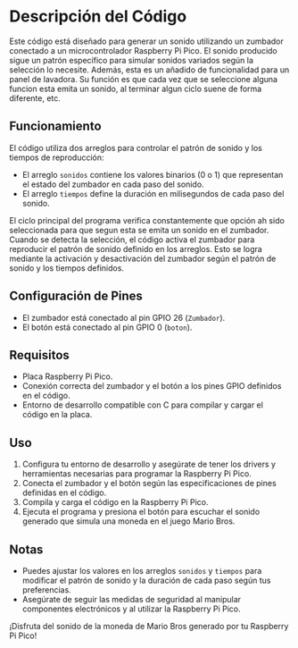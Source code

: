 # Descripción del Código

Este código está diseñado para generar un sonido utilizando un zumbador conectado a un microcontrolador Raspberry Pi Pico. El sonido producido sigue un patrón específico para simular sonidos variados según la selección lo necesite. Además, esta es un añadido de funcionalidad para un panel de lavadora. Su función es que cada vez que se seleccione alguna funcion esta emita un sonido, al terminar algun ciclo suene de forma diferente, etc.

## Funcionamiento

El código utiliza dos arreglos para controlar el patrón de sonido y los tiempos de reproducción:

- El arreglo `sonidos` contiene los valores binarios (0 o 1) que representan el estado del zumbador en cada paso del sonido.
- El arreglo `tiempos` define la duración en milisegundos de cada paso del sonido.

El ciclo principal del programa verifica constantemente que opción ah sido seleccionada para que segun esta se emita un sonido en el zumbador. Cuando se detecta la selección, el código activa el zumbador para reproducir el patrón de sonido definido en los arreglos. Esto se logra mediante la activación y desactivación del zumbador según el patrón de sonido y los tiempos definidos.

## Configuración de Pines

- El zumbador está conectado al pin GPIO 26 (`Zumbador`).
- El botón está conectado al pin GPIO 0 (`boton`).

## Requisitos

- Placa Raspberry Pi Pico.
- Conexión correcta del zumbador y el botón a los pines GPIO definidos en el código.
- Entorno de desarrollo compatible con C para compilar y cargar el código en la placa.

## Uso

1. Configura tu entorno de desarrollo y asegúrate de tener los drivers y herramientas necesarias para programar la Raspberry Pi Pico.
2. Conecta el zumbador y el botón según las especificaciones de pines definidas en el código.
3. Compila y carga el código en la Raspberry Pi Pico.
4. Ejecuta el programa y presiona el botón para escuchar el sonido generado que simula una moneda en el juego Mario Bros.

## Notas

- Puedes ajustar los valores en los arreglos `sonidos` y `tiempos` para modificar el patrón de sonido y la duración de cada paso según tus preferencias.
- Asegúrate de seguir las medidas de seguridad al manipular componentes electrónicos y al utilizar la Raspberry Pi Pico.

¡Disfruta del sonido de la moneda de Mario Bros generado por tu Raspberry Pi Pico!
